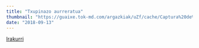```yaml
---
title: "Txupinazo aurreratua"
thumbnail: "https://guaixe.tok-md.com/argazkiak/uZf/cache/Captura%20de%20pantalla%202018-09-13%20a%20les%208.16.43_content.png"
date: "2018-09-13"
---
```

[Irakurri](https://guaixe.eus/altsasu/1536825873023-txupinazo-aurreratua)
